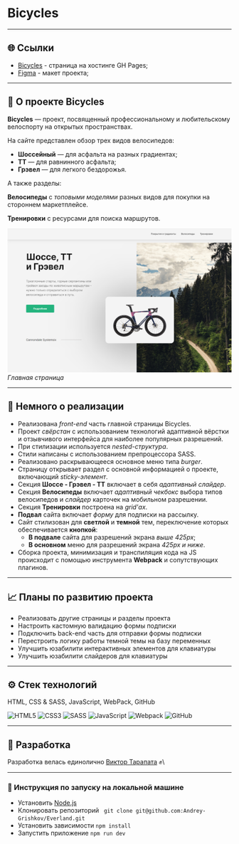 # Bicycles

---

## 🌐 Ссылки

* [Bicycles]() - страница на хостинге GH Pages;
* [Figma](https://www.figma.com/file/G3UWFlQmNtNs67751YiDH2/Month-of-Landings_external-link?type=design&node-id=0-1&t=CgedVv0dBz0V0RKf-0) - макет проекта;

---

## 📗 О проекте Bicycles
__Bicycles__ — проект, посвященный профессиональному и любительскому велоспорту на открытых пространствах.

На сайте представлен обзор трех видов велосипедов:
* __Шоссейный__ — для асфальта на разных градиентах;
* __ТТ__ — для равнинного асфальта;
* __Грэвел__ — для легкого бездорожья.

А также разделы:

__Велосипеды__ с _топовыми моделями_ разных видов для покупки на стороннем маркетплейсе.

__Тренировки__ с ресурсами для поиска маршрутов.

![Скриншот главной страницы](./src/images/main-page.png)
_Главная страница_

---

## 🥣 Немного о реализации
* Реализована _front-end_ часть главной страницы Bicycles.
* Проект _свёрстан_ с использованием технологий адаптивной вёрстки и отзывчивого интерфейса для наиболее популярных разрешений.
* При стилизации используется _nested-структура_.
* Стили написаны с использованием препроцессора SASS.
* Реализовано раскрывающееся основное меню типа _burger_.
* Cтраницу открывает раздел с основной информацией о проекте, включающий _sticky-элемент_.
* Секция __Шоссе - Грэвел - ТТ__ включает в себя _адаптивный слайдер_.
* Секция __Велосипеды__ включает _адаптивный чекбокс_ выбора типов велосипедов и _слайдер_ карточек на мобильном разрешении.
* Секция __Тренировки__ построена на _grid'ах_.
* __Подвал__ сайта включает _форму_ для подписки на рассылку.
* Сайт стилизован для __светлой__ и __темной__ тем, переключение которых обеспечивается __кнопкой__:
  * __В подвале__ сайта для разрешений экрана _выше 425px_;
  * __В основном__ меню для разрешений экрана _425px и ниже_.
* Сборка проекта, минимизация и транспиляция кода на JS происходит с помощью инструмента __Webpack__ и сопутствующих плагинов.

---

## 📈 Планы по развитию проекта
* Реализовать другие страницы и разделы проекта
* Настроить кастомную валидацию формы подписки
* Подключить back-end часть для отправки формы подписки
* Перестроить логику работы темной темы на базу переменных
* Улучшить юзабилити интерактивных элементов для клавиатуры
* Улучшить юзабилити слайдеров для клавиатуры
---

## ⚙️ Cтек технологий
HTML, CSS & SASS, JavaScript, WebPack, GitHub

![HTML5](https://img.shields.io/badge/html5-%23E34F26.svg?style=for-the-badge&logo=html5&logoColor=white)  ![CSS3](https://img.shields.io/badge/css3-%231572B6.svg?style=for-the-badge&logo=css3&logoColor=white)  ![SASS](https://img.shields.io/badge/SASS-hotpink.svg?style=for-the-badge&logo=SASS&logoColor=white)  ![JavaScript](https://img.shields.io/badge/javascript-%23323330.svg?style=for-the-badge&logo=javascript&logoColor=%23F7DF1E)  ![Webpack](https://img.shields.io/badge/webpack-%238DD6F9.svg?style=for-the-badge&logo=webpack&logoColor=black)  ![GitHub](https://img.shields.io/badge/github-%23121011.svg?style=for-the-badge&logo=github&logoColor=white)

---

## 💪 Разработка

Разработка велась единолично
[Виктор Тарапата](https://github.com/vveb) ✊\

---

### 📜 Инструкция по запуску на локальной машине

- Установить [Node.js](https://nodejs.org/ru/)
- Клонировать репозиторий ` git clone git@github.com:Andrey-Grishkov/Everland.git`
- Установить зависимости `npm install`
- Запустить приложение `npm run dev`
